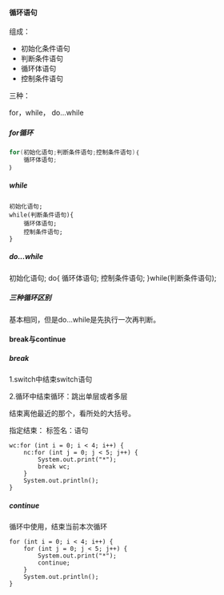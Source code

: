#### 循环语句

组成：

- 初始化条件语句
- 判断条件语句
- 循环体语句
- 控制条件语句

三种：

for，while， do...while

##### for循环

```java
for(初始化语句;判断条件语句;控制条件语句)｛
	循环体语句;
｝
```

##### while

```
初始化语句;
while(判断条件语句){
	循环体语句;
    控制条件语句;
}
```

##### do...while

初始化语句;
do{
    循环体语句;
    控制条件语句;
}while(判断条件语句);

##### 三种循环区别

基本相同，但是do...while是先执行一次再判断。

#### break与continue

##### break

1.switch中结束switch语句

2.循环中结束循环：跳出单层或者多层

结束离他最近的那个，看所处的大括号。

指定结束：  标签名：语句

```
wc:for (int i = 0; i < 4; i++) {
	nc:for (int j = 0; j < 5; j++) {
		System.out.print("*");
		break wc;
	}
	System.out.println();
}
```

##### continue

循环中使用，结束当前本次循环

```
for (int i = 0; i < 4; i++) {
	for (int j = 0; j < 5; j++) {
		System.out.print("*");
		continue;
	}
	System.out.println();
}
```


